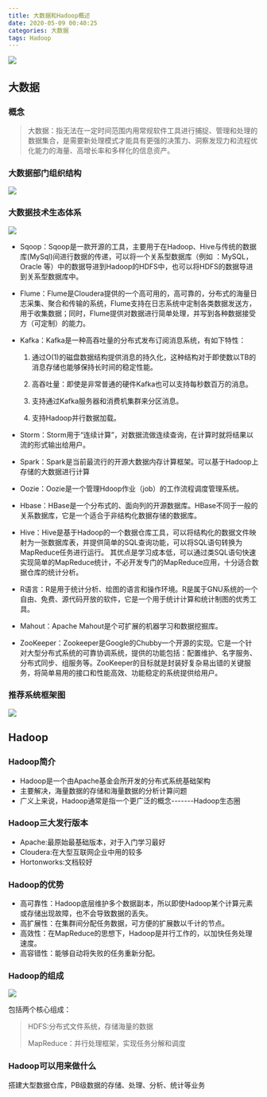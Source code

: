```yaml
---
title: 大数据和Hadoop概述
date: 2020-05-09 00:40:25
categories: 大数据
tags: Hadoop
---
```


![](https://oss.forestyoung.top/outdoors-5129182_1920.jpg)

<!--more-->

## 大数据

### 概念

> 大数据：指无法在一定时间范围内用常规软件工具进行捕捉、管理和处理的数据集合，是需要新处理模式才能具有更强的决策力、洞察发现力和流程优化能力的海量、高增长率和多样化的信息资产。

### 大数据部门组织结构

![](http://oss.forestyoung.top/大数据部门组织结构.png)



### 大数据技术生态体系

![](http://oss.forestyoung.top/大数据技术生态体系.png)

- Sqoop：Sqoop是一款开源的工具，主要用于在Hadoop、Hive与传统的数据库(MySql)间进行数据的传递，可以将一个关系型数据库（例如 ：MySQL，Oracle 等）中的数据导进到Hadoop的HDFS中，也可以将HDFS的数据导进到关系型数据库中。

- Flume：Flume是Cloudera提供的一个高可用的，高可靠的，分布式的海量日志采集、聚合和传输的系统，Flume支持在日志系统中定制各类数据发送方，用于收集数据；同时，Flume提供对数据进行简单处理，并写到各种数据接受方（可定制）的能力。

- Kafka：Kafka是一种高吞吐量的分布式发布订阅消息系统，有如下特性：

  1. 通过O(1)的磁盘数据结构提供消息的持久化，这种结构对于即使数以TB的消息存储也能够保持长时间的稳定性能。

  2. 高吞吐量：即使是非常普通的硬件Kafka也可以支持每秒数百万的消息。

  3. 支持通过Kafka服务器和消费机集群来分区消息。

  4. 支持Hadoop并行数据加载。

- Storm：Storm用于“连续计算”，对数据流做连续查询，在计算时就将结果以流的形式输出给用户。

- Spark：Spark是当前最流行的开源大数据内存计算框架。可以基于Hadoop上存储的大数据进行计算

- Oozie：Oozie是一个管理Hdoop作业（job）的工作流程调度管理系统。

- Hbase：HBase是一个分布式的、面向列的开源数据库。HBase不同于一般的关系数据库，它是一个适合于非结构化数据存储的数据库。

- Hive：Hive是基于Hadoop的一个数据仓库工具，可以将结构化的数据文件映射为一张数据库表，并提供简单的SQL查询功能，可以将SQL语句转换为MapReduce任务进行运行。 其优点是学习成本低，可以通过类SQL语句快速实现简单的MapReduce统计，不必开发专门的MapReduce应用，十分适合数据仓库的统计分析。

- R语言：R是用于统计分析、绘图的语言和操作环境。R是属于GNU系统的一个自由、免费、源代码开放的软件，它是一个用于统计计算和统计制图的优秀工具。

- Mahout：Apache Mahout是个可扩展的机器学习和数据挖掘库。

- ZooKeeper：Zookeeper是Google的Chubby一个开源的实现。它是一个针对大型分布式系统的可靠协调系统，提供的功能包括：配置维护、名字服务、 分布式同步、组服务等。ZooKeeper的目标就是封装好复杂易出错的关键服务，将简单易用的接口和性能高效、功能稳定的系统提供给用户。

### 推荐系统框架图

![](http://oss.forestyoung.top/推荐系统框架.png)

## Hadoop

### Hadoop简介

- Hadoop是一个由Apache基金会所开发的分布式系统基础架构
- 主要解决，海量数据的存储和海量数据的分析计算问题
- 广义上来说，Hadoop通常是指一个更广泛的概念-------Hadoop生态圈

### Hadoop三大发行版本

- Apache:最原始最基础版本，对于入门学习最好
- Cloudera:在大型互联网企业中用的较多
- Hortonworks:文档较好

### Hadoop的优势

- 高可靠性：Hadoop底层维护多个数据副本，所以即使Hadoop某个计算元素或存储出现故障，也不会导致数据的丢失。
- 高扩展性：在集群间分配任务数据，可方便的扩展数以千计的节点。
- 高效性：在MapReduce的思想下，Hadoop是并行工作的，以加快任务处理速度。
- 高容错性：能够自动将失败的任务重新分配。

### Hadoop的组成

![](http://oss.forestyoung.top/Hadoop版本区别.png)

包括两个核心组成：

> HDFS:分布式文件系统，存储海量的数据
>
> MapReduce：并行处理框架，实现任务分解和调度

### Hadoop可以用来做什么

搭建大型数据仓库，PB级数据的存储、处理、分析、统计等业务